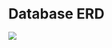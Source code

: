 # Database ERD
<img src="https://noodelzcsgoaibucket.s3.ap-southeast-1.amazonaws.com/misc/ERD-FINAL-4" />

